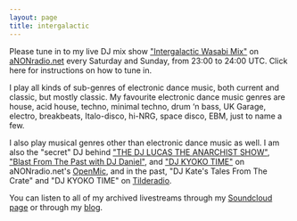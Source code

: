 ```yaml
---
layout: page
title: intergalactic
---
```


Please tune in to my live DJ mix show ["Intergalactic Wasabi Mix"](https://anonradio.net/author/snowdusk/) on [aNONradio.net](https://anonradio.net) every Saturday and Sunday, from 23:00 to 24:00 UTC. Click here for instructions on how to tune in.

I play all kinds of sub-genres of electronic dance music, both current and classic, but mostly classic. My favourite electronic dance music genres are house, acid house, techno, minimal techno, drum ‘n bass, UK Garage, electro, breakbeats, Italo-disco, hi-NRG, space disco, EBM, just to name a few.

I also play musical genres other than electronic dance music as well. I am also the "secret" DJ behind ["THE DJ LUCAS THE ANARCHIST SHOW"](https://mastodon.sdf.org/@djlucas), ["Blast From The Past with DJ Daniel"](https://mastodon.sdf.org/@anondjdan), and ["DJ KYOKO TIME"](https://mastodon.sdf.org/@dj_kyoko) on aNONradio.net's [OpenMic](https://anonradio.net/openmic/), and in the past, "DJ Kate's Tales From The Crate" and "DJ KYOKO TIME" on [Tilderadio](https://tilderadio.org/).

You can listen to all of my archived livestreams through my [Soundcloud page](https://soundcloud.com/snowdusk) or through my [blog](/anonradio-archive.html).
